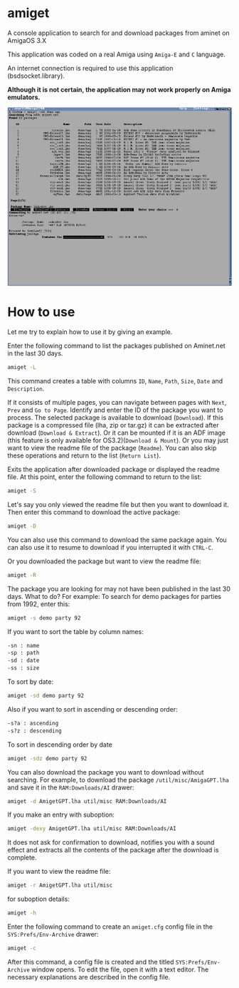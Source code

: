 # amiget
A console application to search for and download packages from aminet on AmigaOS 3.X

This application was coded on a real Amiga using `Amiga-E` and `C` language.

An internet connection is required to use this application (bsdsocket.library). 

**Although it is not certain, the application may not work properly on Amiga emulators.**

![operation](https://github.com/emartisoft/amiget/blob/main/screenshots/operation.png?raw=true)

# How to use
Let me try to explain how to use it by giving an example. 

Enter the following command to list the packages published on Aminet.net in the last 30 days.

```bash
amiget -L
```

This command creates a table with columns `ID`, `Name`, `Path`, `Size`, `Date` and `Description`.

If it consists of multiple pages, you can navigate between pages with `Next`, `Prev` and `Go to Page`. Identify and enter the ID of the package you want to process. The selected package is available to download (`Download`). If this package is a compressed file (lha, zip or tar.gz) it can be extracted after download (`Download & Extract`). Or it can be mounted if it is an ADF image (this feature is only available for OS3.2)(`Download & Mount`). Or you may just want to view the readme file of the package (`Readme`). You can also skip these operations and return to the list (`Return List`).

Exits the application after downloaded package or displayed the readme file. At this point, enter the following command to return to the list:

```bash
amiget -S
```

Let's say you only viewed the readme file but then you want to download it. Then enter this command to download the active package:
```bash
amiget -D
```
You can also use this command to download the same package again. You can also use it to resume to download if you interrupted it with `CTRL-C`.

Or you downloaded the package but want to view the readme file:
```bash
amiget -R
```
The package you are looking for may not have been published in the last 30 days. What to do? For example: To search for demo packages for parties from 1992, enter this:
```bash
amiget -s demo party 92
```
If you want to sort the table by column names:
```bash
-sn : name
-sp : path
-sd : date
-ss : size
```
To sort by date:
```bash
amiget -sd demo party 92
```
Also if you want to sort in ascending or descending order:
```bash
-s?a : ascending
-s?z : descending
```
To sort in descending order by date
```bash
amiget -sdz demo party 92
```
You can also download the package you want to download without searching. For example, to download the package `/util/misc/AmigaGPT.lha` and save it in the `RAM:Downloads/AI` drawer:
```bash
amiget -d AmigetGPT.lha util/misc RAM:Downloads/AI
```
If you make an entry with suboption:
```bash
amiget -dexy AmigetGPT.lha util/misc RAM:Downloads/AI
```
It does not ask for confirmation to download, notifies you with a sound effect and extracts all the contents of the package after the download is complete.

If you want to view the readme file:
```bash
amiget -r AmigetGPT.lha util/misc
```
for suboption details:
```bash
amiget -h
```
Enter the following command to create an `amiget.cfg` config file in the `SYS:Prefs/Env-Archive` drawer:
```bash
amiget -c
```
After this command, a config file is created and the titled `SYS:Prefs/Env-Archive` window opens. To edit the file, open it with a text editor. The necessary explanations are described in the config file.
